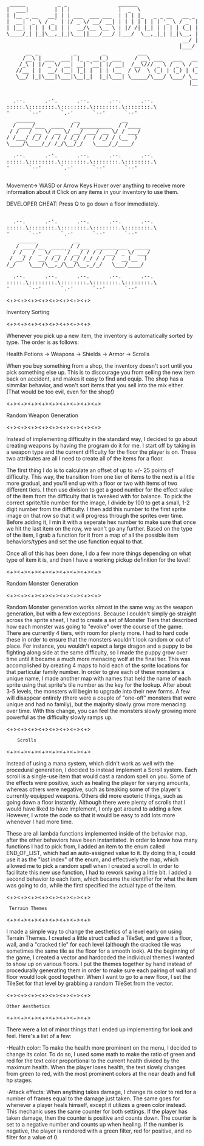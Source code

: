 <pre>
 _____          _ _                ______                                      _____ _____ 
|  ___|        | | |               |  _  \                                    |_   _|_   _|
| |__ _ __   __| | | ___  ___ ___  | | | |_   _ _ __   __ _  ___  ___  _ __     | |   | |  
|  __| '_ \ / _` | |/ _ \/ __/ __| | | | | | | | '_ \ / _` |/ _ \/ _ \| '_ \    | |   | |  
| |__| | | | (_| | |  __/\__ \__ \ | |/ /| |_| | | | | (_| |  __/ (_) | | | |  _| |_ _| |_ 
\____/_| |_|\__,_|_|\___||___/___/ |___/  \__,_|_| |_|\__, |\___|\___/|_| |_|  \___/ \___/ 
                                                       __/ |                               
                                                      |___/                                
      __ _           _        _          ___                         _             
     /__\ | ___  ___| |_ _ __(_) ___    / __\ ___   ___   __ _  __ _| | ___   ___  
    /_\ | |/ _ \/ __| __| '__| |/ __|  /__\/// _ \ / _ \ / _` |/ _` | |/ _ \ / _ \ 
   //__ | |  __/ (__| |_| |  | | (__  / \/  \ (_) | (_) | (_| | (_| | | (_) | (_) |
   \__/ |_|\___|\___|\__|_|  |_|\___| \_____/\___/ \___/ \__, |\__,_|_|\___/ \___/ 
                                                         |___/                     


  .--.      .-'.      .--.      .--.      .--. 
:::::.\::::::::.\::::::::.\::::::::.\::::::::.\
'      `--'      `.-'      `--'      `--'      
   ______            __             __    
  / ____/___  ____  / /__________  / /____
 / /   / __ \/ __ \/ __/ ___/ __ \/ / ___/
/ /___/ /_/ / / / / /_/ /  / /_/ / (__  ) 
\____/\____/_/ /_/\__/_/   \____/_/____/  

  .--.      .-'.      .--.      .--.      .--. 
:::::.\::::::::.\::::::::.\::::::::.\::::::::.\
'      `--'      `.-'      `--'      `--'      
        </pre>                                

Movement-> WASD or Arrow Keys
Hover over anything to receive more information about it
Click on any items in your inventory to use them.

DEVELOPER CHEAT:
Press Q to go down a floor immediately. 
<pre>

  .--.      .-'.      .--.      .--.      .--. 
:::::.\::::::::.\::::::::.\::::::::.\::::::::.\
'      `--'      `.-'      `--'      `--'      
    ______           __                      
   / ____/__  ____ _/ /___  __________  _____
  / /_  / _ \/ __ `/ __/ / / / ___/ _ \/ ___/
 / __/ /  __/ /_/ / /_/ /_/ / /  /  __(__  ) 
/_/    \___/\__,_/\__/\__,_/_/   \___/____/  
                                             
  .--.      .--.      .--.      .--.      .--. 
:::::.\::::::::.\::::::::.\::::::::.\::::::::.\
'      `--'      `.-'      `--'      `--'      
</pre>
<+><+><+><+><+><+><+><+>

  Inventory Sorting

<+><+><+><+><+><+><+><+>

Whenever you pick up a new item, the inventory is automatically sorted by type.
The order is as follows:

Health Potions -> Weapons -> Shields -> Armor -> Scrolls

When you buy something from a shop, the inventory doesn't sort until you pick something else up.
This is to discourage you from selling the new item back on accident, and makes it easy to find and equip.
The shop has a simmilar behavior, and won't sort items that you sell into the mix either. (That would be too evil, even for the shop!)



<+><+><+><+><+><+><+><+><+>

 Random Weapon Generation

<+><+><+><+><+><+><+><+><+>

Instead of implementing difficulty in the standard way, I decided to go about creating weapons by having the program do it for me.
I start off by taking in a weapon type and the current difficulty for the floor the player is on. These two attributes are all I need
to create all of the items for a floor. 

The first thing I do is to calculate an offset of up to +/- 25 points of difficulty. This way, the
transition from one tier of items to the next is a little more gradual, and you'll end up with a floor or two with items of two different tiers.
I then use division to get a good number for the effect value of the item from the difficulty that is tweaked with for balance.
To pick the correct sprite/tile number for the image, I divide by 100 to get a small, 1-2 digit number from the difficulty. I then add this number
to the first sprite image on that row so that it will progress through the sprites over time. Before adding it, I min it with a seperate hex number
to make sure that once we hit the last item on the row, we won't go any further. Based on the type of the item, I grab a function for it from a
map of all the possible item behaviors/types and set the use function equal to that.

Once all of this has been done, I do a few more things depending on what type of item it is, and then I have a working pickup definition for the level!




<+><+><+><+><+><+><+><+><+>

 Random Monster Generation

<+><+><+><+><+><+><+><+><+>

Random Monster generation works almost in the same way as the weapon generation, but with a few exceptions. Because I couldn't simply go
straight across the sprite sheet, I had to create a set of Monster Tiers that described how each monster was going to "evolve" over the 
course of the game. There are currently 4 tiers, with room for plenty more. I had to hard code these in order to ensure that the monsters wouldn't look
random or out of place. For instance, you wouldn't expect a large dragon and a puppy to be fighting along side at the same difficulty, so I made the puppy
grow over time until it became a much more menacing wolf at the final tier. This was accomplished by creating 4 maps to hold each of the sprite locations for that
particular family number. In order to give each of these monsters a unique name, I made another map with names that held the name of each sprite using that sprite's
tile number as the key for the lookup. After about 3-5 levels, the monsters will begin to upgrade into their new forms. A few will disappear entirely (there were
a couple of "one-off" monsters that were unique and had no family), but the majority slowly grow more menacing over time. With this change, you can feel the monsters
slowly growing more powerful as the difficulty slowly ramps up.




<+><+><+><+><+><+><+><+>

        Scrolls

<+><+><+><+><+><+><+><+>

Instead of using a mana system, which didn't work as well with the procedural generation, I decided to instead implement a Scroll system.
Each scroll is a single-use item that would cast a random spell on you. Some of the effects were positive, such as healing the player for varying amounts,
whereas others were negative, such as breaking some of the player's currently equipped weapons. Others did more esoteric things, such as going down a floor instantly.
Although there were plenty of scrolls that I would have liked to have implement, I only got around to adding a few.
However, I wrote the code so that it would be easy to add lots more whenever I had more time.

These are all lambda functions implemented inside of the behavior map, after the other behaviors have been instantiated. In order to know how many functions I had
to pick from, I added an item to the enum called END_OF_LIST, which had an auto-assigned value to it. By doing this, I could use it as the "last index" of the enum,
and effectively the map, which allowed me to pick a random spell when I created a scroll. In order to facilitate this new use function, I had to rework saving a little bit.
I added a second behavior to each item, which became the identifier for what the item was going to do, while the first specified the actual type of the item.



<+><+><+><+><+><+><+><+>

     Terrain Themes

<+><+><+><+><+><+><+><+>

I made a simple way to change the aesthetics of a level early on using Terrain Themes. I created a little struct called a TileSet, and gave it a floor, wall, and a 
"cracked tile" for each level (although the cracked tile was sometimes the same tile as the floor for a smooth look). At the beginning of the game, I created a vector
and hardcoded the individual themes I wanted to show up on various floors. I put the themes together by hand instead of procedurally generating them in order to 
make sure each pairing of wall and floor would look good together. When I want to go to a new floor, I set the TileSet for that level by grabbing a random TileSet from
the vector. 



<+><+><+><+><+><+><+><+>

    Other Aesthetics

<+><+><+><+><+><+><+><+>

There were a lot of minor things that I ended up implementing for look and feel. Here's a list of a few:

-Health color:
	To make the health more prominent on the menu, I decided to change its color. To do so, I used some math to make the ratio of
	green and red for the text color proportional to the current health divided by the maximum health. When the player loses health,
	the text slowly changes from green to red, with the most prominent colors at the near death and full hp stages.

-Attack effects:
	When anything takes damage, I change its color to red for a number of frames equal to the damage just taken. The same goes for 
	whenever a player heals himself, except it utilizes a green color instead. This mechanic uses the same counter for both settings.
	If the player has taken damage, then the counter is positive and counts down. The counter is set to a negative number and counts up when
	healing. If the number is negative, the player is rendered with a green filter, red for positive, and no filter for a value of 0.
